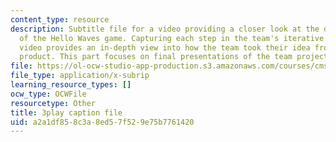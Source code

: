 ```yaml
---
content_type: resource
description: Subtitle file for a video providing a closer look at the development
  of the Hello Waves game. Capturing each step in the team's iterative process, the
  video provides an in-depth view into how the team took their idea from pitch to
  product. This part focuses on final presentations of the team project.
file: https://ol-ocw-studio-app-production.s3.amazonaws.com/courses/cms-611j-creating-video-games-fall-2014/a2a1df858c3a8ed57f529e75b7761420_lxpXowuUdKw.srt
file_type: application/x-subrip
learning_resource_types: []
ocw_type: OCWFile
resourcetype: Other
title: 3play caption file
uid: a2a1df85-8c3a-8ed5-7f52-9e75b7761420
---
```

